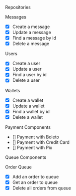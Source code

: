 Repositories

Messages

- [x] Create a message
- [x] Update a message
- [x] Find a message by id
- [x] Delete a message

Users

- [x] Create a user
- [x] Update a user
- [x] Find a user by id
- [x] Delete a user

Wallets

- [x] Create a wallet
- [x] Update a wallet
- [x] Find a wallet by id
- [x] Delete a wallet

Payment Components

- [] Payment with Boleto
- [] Payment with Credit Card
- [] Payment with Pix

Queue Components

Order Queue

- [x] Add an order to queue
- [x] Get an order to queue
- [x] Delete all orders from queue

